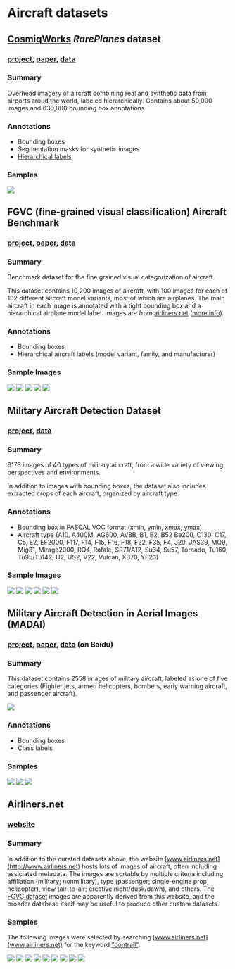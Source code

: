 # Aircraft datasets
## [CosmiqWorks](https://www.cosmiqworks.org/) *RarePlanes* dataset

### [project](https://www.iqt.org/library/the-rareplanes-dataset), [paper](https://arxiv.org/abs/2006.02963), [data](https://www.cosmiqworks.org/rareplanes-public-user-guide/)

### Summary
Overhead imagery of aircraft combining real and synthetic data from airports aroud the world, labeled hierarchically. Contains about 50,000 images and 630,000 bounding box annotations.

### Annotations
- Bounding boxes
- Segmentation masks for synthetic images
- [Hierarchical labels](https://www.cosmiqworks.org/wp-content/uploads/2020/05/rareplanes-features.jpg)

### Samples
![](doc/rareplanes/rareplanes.jpg)


## FGVC (fine-grained visual classification) Aircraft Benchmark
### [project](https://www.robots.ox.ac.uk/~vgg/data/fgvc-aircraft/), [paper](https://arxiv.org/abs/1306.5151), [data](https://www.robots.ox.ac.uk/~vgg/data/fgvc-aircraft/archives/fgvc-aircraft-2013b.tar.gz)

### Summary

Benchmark dataset for the fine grained visual categorization of aircraft.

This dataset contains 10,200 images of aircraft, with 100 images for each of 102 different aircraft model variants, most of which are airplanes. The main aircraft in each image is annotated with a tight bounding box and a hierarchical airplane model label. Images are from [airliners.net](https://www.airliners.net) ([more info](#airlinersnet)).

### Annotations
- Bounding boxes
- Hierarchical aircraft labels (model variant, family, and manufacturer)

### Sample Images

![](doc/fgvc/fgvc_01.jpg)
![](doc/fgvc/fgvc_02.jpg)
![](doc/fgvc/fgvc_03.jpg)
![](doc/fgvc/fgvc_04.jpg)
![](doc/fgvc/fgvc_05.jpg)



## Military Aircraft Detection Dataset
### [project](https://www.kaggle.com/datasets/a2015003713/militaryaircraftdetectiondataset), [data](https://www.kaggle.com/datasets/a2015003713/militaryaircraftdetectiondataset/download)

### Summary
6178 images of 40 types of military aircraft, from a wide variety of viewing perspectives and environments.

In addition to images with bounding boxes, the dataset also includes extracted crops of each aircraft, organized by aircraft type.

### Annotations
- Bounding box in PASCAL VOC format (xmin, ymin, xmax, ymax)
- Aircraft type (A10, A400M, AG600, AV8B, B1, B2, B52 Be200, C130, C17, C5, E2, EF2000, F117, F14, F15, F16, F18, F22, F35, F4, J20, JAS39, MQ9, Mig31, Mirage2000, RQ4, Rafale, SR71/A12, Su34, Su57, Tornado, Tu160, Tu95/Tu142, U2, US2, V22, Vulcan, XB70, YF23)

### Sample Images

![](doc/madd/madd_01.jpg)
![](doc/madd/madd_02.jpg)
![](doc/madd/madd_03.jpg)
![](doc/madd/madd_04.jpg)
![](doc/madd/madd_05.jpg)
![](doc/madd/madd_06.jpg)

## Military Aircraft Detection in Aerial Images (MADAI)

### [project](https://github.com/wangyanfeng231/TransEffiDet), [paper](https://www.hindawi.com/journals/cin/2022/2262549/), [data](https://pan.baidu.com/s/11UORs4eaKKPZNscIrtbISg) (on Baidu)

### Summary
This dataset contains 2558 images of military aircraft, labeled as one of five categories (Fighter jets, armed helicopters, bombers, early warning aircraft, and passenger aircraft). 

![](doc/madai/table.png)

### Annotations
- Bounding boxes
- Class labels

### Samples
![](doc/madai/madai_01.jpg)
![](doc/madai/madai_02.jpg)
![](doc/madai/madai_03.jpg)

## Airliners.net
### [website](https://www.airliners.net/)

### Summary
In addition to the curated datasets above, the website [www.airliners.net](http://www.airliners.net) hosts lots of images of aircraft, often including assiciated metadata. The images are sortable by multiple criteria including affiliation (military; nonmilitary), type (passenger; single-engine prop; helicopter), view (air-to-air; creative night/dusk/dawn), and others. The [FGVC dataset](#fgvc-fine-grained-visual-classification-aircraft-benchmark) images are apparently derived from this website, and the broader database itself may be useful to produce other custom datasets.

### Samples
The following images were selected by searching [www.airliners.net](www.airliners.net) for the keyword ["contrail"](https://www.airliners.net/search?keywords=contrail).

![](doc/airliners.net/airliners_01.jpg)
![](doc/airliners.net/airliners_02.jpg)
![](doc/airliners.net/airliners_03.jpg)
![](doc/airliners.net/airliners_04.jpg)
![](doc/airliners.net/airliners_05.jpg)
![](doc/airliners.net/airliners_06.jpg)
![](doc/airliners.net/airliners_07.jpg)
![](doc/airliners.net/airliners_08.jpg)
![](doc/airliners.net/airliners_09.jpg)

